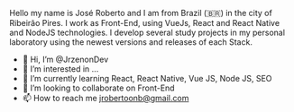 Hello my name is José Roberto and I am from Brazil (🇧🇷) in the city of Ribeirão Pires. I work as Front-End, using VueJs, React and React Native and NodeJS technologies. I develop several study projects in my personal laboratory using the newest versions and releases of each Stack.

- 👋 Hi, I’m @JrzenonDev
- 👀 I’m interested in ...
- 🌱 I’m currently learning React, React Native, Vue JS, Node JS, SEO
- 💞️ I’m looking to collaborate on Front-End
- 📫 How to reach me jrobertoonb@gmail.com

<!---
JrzenonDev/JrzenonDev is a ✨ special ✨ repository because its `README.md` (this file) appears on your GitHub profile.
You can click the Preview link to take a look at your changes.
--->
